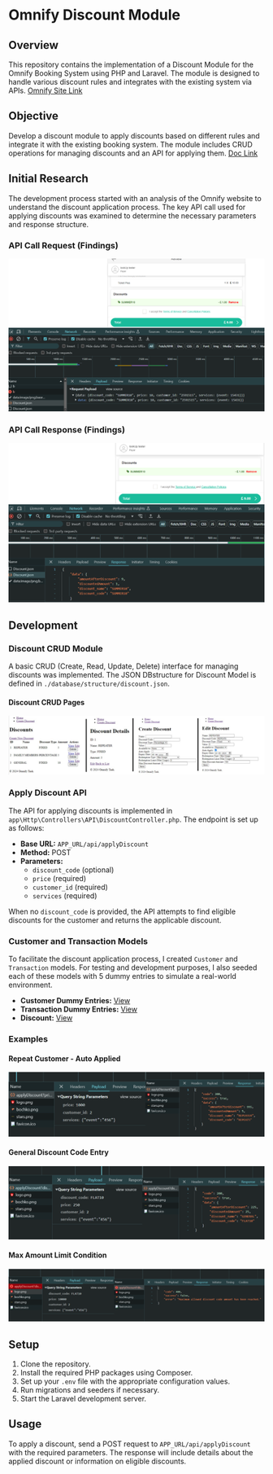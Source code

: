 # Omnify Discount Module

## Overview

This repository contains the implementation of a Discount Module for the Omnify Booking System using PHP and Laravel. The module is designed to handle various discount rules and integrates with the existing system via APIs. [Omnify Site Link](https://app.getomnify.com/)
## Objective

Develop a discount module to apply discounts based on different rules and integrate it with the existing booking system. The module includes CRUD operations for managing discounts and an API for applying them. [Doc Link](https://docs.google.com/document/d/1CuZxolA5w_7mFxrUweT542I3FGnjE8Yj7Q8--HQ5ZHE/)


## Initial Research

The development process started with an analysis of the Omnify website to understand the discount application process. The key API call used for applying discounts was examined to determine the necessary parameters and response structure.

### API Call Request (Findings)
![API Call Request](./public/assets/readme/apiCallRequestFound.PNG)

### API Call Response (Findings)
![API Call Response](./public/assets/readme/apiCallResponseFound.PNG)

## Development

### Discount CRUD Module

A basic CRUD (Create, Read, Update, Delete) interface for managing discounts was implemented. The JSON DBstructure for Discount Model is defined in `./database/structure/discount.json`.

#### Discount CRUD Pages
![Discount CRUD Pages](./public/assets/readme/crud.jpg)

### Apply Discount API

The API for applying discounts is implemented in `app\Http\Controllers\API\DiscountController.php`. The endpoint is set up as follows:

- **Base URL:** `APP_URL/api/applyDiscount`
- **Method:** POST
- **Parameters:**
  - `discount_code` (optional)
  - `price` (required)
  - `customer_id` (required)
  - `services` (required)

When no `discount_code` is provided, the API attempts to find eligible discounts for the customer and returns the applicable discount.

### Customer and Transaction Models

To facilitate the discount application process, I created `Customer` and `Transaction` models. For testing and development purposes, I also seeded each of these models with 5 dummy entries to simulate a real-world environment.

- **Customer Dummy Entries:** [View](./public/assets/readme/customers.PNG)
- **Transaction Dummy Entries:** [View](./public/assets/readme/transactions.PNG)
- **Discount:** [View](./public/assets/readme/discounts.PNG)

### Examples

#### Repeat Customer - Auto Applied
![Repeat Customer - Auto Applied](./public/assets/readme/repeatCustomerAutoApply.png)

#### General Discount Code Entry
![General Discount Code Entry](./public/assets/readme/generalEntry.png)

#### Max Amount Limit Condition
![Max Amount Limit](./public/assets/readme/maxAmountCodn.png)

## Setup

1. Clone the repository.
2. Install the required PHP packages using Composer.
3. Set up your `.env` file with the appropriate configuration values.
4. Run migrations and seeders if necessary.
5. Start the Laravel development server.

## Usage

To apply a discount, send a POST request to `APP_URL/api/applyDiscount` with the required parameters. The response will include details about the applied discount or information on eligible discounts.
